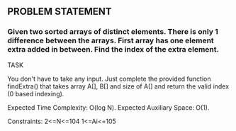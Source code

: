 ## PROBLEM STATEMENT
### Given two sorted arrays of distinct elements. There is only 1 difference between the arrays. First array has one element extra added in between. Find the index of the extra element.

TASK

You don't have to take any input. Just complete the provided function findExtra() that takes array A[], B[] and size of A[] and return the valid index (0 based indexing).

Expected Time Complexity: O(log N).
Expected Auxiliary Space: O(1).

Constraints:
2<=N<=104
1<=Ai<=105
